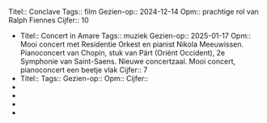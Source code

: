 Titel:: Conclave
Tags:: film
Gezien-op:: 2024-12-14
Opm:: prachtige rol van Ralph Fiennes 
Cijfer:: 10

- Titel:: Concert in Amare
  Tags:: muziek
  Gezien-op:: 2025-01-17
  Opm:: Mooi concert met Residentie Orkest en pianist Nikola Meeuwissen. Pianoconcert van  Chopin, stuk van Pärt (Oriënt Occident), 2e Symphonie van Saint-Saens. Nieuwe concertzaal. Mooi concert, pianoconcert een beetje vlak
  Cijfer:: 7
- Titel::
  Tags:: 
  Gezien-op:: 
  Opm::
  Cijfer::
-
-
-
-